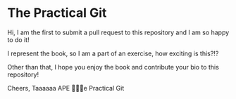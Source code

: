 # The Practical Git

Hi,
I am the first to submit a pull request to this repository and I am so happy to do it!

I represent the book, so I am a part of an exercise, how exciting is this?!?

Other than that, I hope you enjoy the book and contribute your bio to this repository!

Cheers,
Taaaaaa
APE e Practical Git
